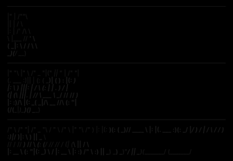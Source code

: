 <style>
  body, html{
  background-color:black;
  }
</style>
 ___            __                                                         
|"  |          /""\                                                        
||  |         /    \                                                       
|:  |        /' /\  \                                                      
 \  |___    //  __'  \                                                     
( \_|:  \  /   /  \\  \                                                    
 \_______)(___/    \___)                                                   
                                                                           
 ________   __     _______  ____  ____   _______                           
|"      "\ |" \   /" _   "|("  _||_ " | /"     "|                          
(.  ___  :)||  | (: ( \___)|   (  ) : |(: ______)                          
|: \   ) |||:  |  \/ \     (:  |  | . ) \/    |                            
(| (___\ |||.  |  //  \ ___ \\ \__/ //  // ___)_                           
|:       :)/\  |\(:   _(  _|/\\ __ //\ (:      "|                          
(________/(__\_|_)\_______)(__________) \_______)                          
                                                                           
  _______    _______   ______    ______     _______   ________    ________ 
 /"      \  /"     "| /" _  "\  /    " \   /"      \ |"      "\  /"       )
|:        |(: ______)(: ( \___)// ____  \ |:        |(.  ___  :)(:   \___/ 
|_____/   ) \/    |   \/ \    /  /    ) :)|_____/   )|: \   ) || \___  \   
 //      /  // ___)_  //  \ _(: (____/ //  //      / (| (___\ ||  __/  \\  
|:  __   \ (:      "|(:   _) \\        /  |:  __   \ |:       :) /" \   :) 
|__|  \___) \_______) \_______)\"_____/   |__|  \___)(________/ (_______/  
